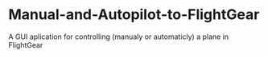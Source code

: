 # Manual-and-Autopilot-to-FlightGear
A GUI aplication for controlling (manualy or automaticly) a plane in FlightGear
